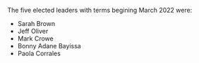 The five elected leaders with terms begining March 2022 were:
- Sarah Brown 
- Jeff Oliver 
- Mark Crowe
- Bonny Adane Bayissa
- Paola Corrales
